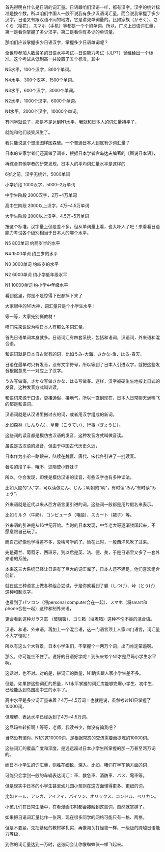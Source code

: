 

首先得明白什么是日语的词汇量。日语跟咱们汉语一样，都有汉字。汉字的统计标准是按个数，所以咱们中国人一般不说我有多少汉语词汇量，而会说我掌握了多少汉字。日语又有跟汉语不同的地方，它是讲究单词量的。比如家族（かぞく）、さくら（樱花）、スマホ（手机）等都是一个个的单词。所以，广义上日语词汇量，第一是看你掌握了多少汉字，第二是看你有多少的单词量。

那咱们应该掌握多少日语汉字，掌握多少日语单词呢？

全世界参加人数最多的日语水平考试—日语能力考试（JLPT）曾经给出一个标准。这个考试从低到高一共设置了五个标准，其中

N5水平，100个汉字，800个单词。

N4水平，300个汉字，1500个单词。

N3水平，600个汉字，3000个单词。

N2水平，1000个汉字，6000个单词。

N1水平，2000个汉字，10000个单词。

有同学就说了，那是不是达到N1水平，我就和日本人的词汇量持平了，

就能和他们谈笑风生了。

我只能说这个想法图样图森破。一个普通日本人到底有少词汇量？

日本的专家学者们还真做了调查，根据日本学者宫岛达夫编著的《图说日本语》，

再综合其他学者的研究发现，日本人的平均词汇量水平是这样的

6岁之前，汉字无统计，5000单词

小学阶段 1000汉字，5000~2万单词

中学生阶段 2000汉字，2万~4万单词

高中生阶段 2000以上汉字，4万~4.5万单词

大学生阶段 2000以上汉字，4.5万~5万单词

按这个标准，汉字量上倒是差不多，但从单词量上看，也太吓人了吧！来看看日语能力考试各个级别相当于日本人的哪个水平。

N5 800单词 约两岁半的水平

N4 1500单词 约三岁的水平

N3 3000单词 约四岁的水平

N2 6000单词 约小学低年级水平

N1 10000单词 约小学中年级水平

看到这里，你是不是惊得下巴都掉下来了

大家眼中的N1大神，词汇量只是个小学生水平！

等一等，大家先别撕教材！

咱们先来说说为啥日本人有那么多词汇量。

首先日语单词本身就多。日语词汇有四套系统，包括和语词，汉语词，外来语和混合语。

和语词就是日本自古就有的词，比如うみ-大海、さかな-鱼、はる-春天。

日语在最早时只有发音，没有文字符号，所以等到了日本人引进汉字，就把这些发音根据意思一一对应上了汉字。

うみ写做海，さかな写做さかな，はる写做春。这样，汉字被硬生生地按上日式的发音，这种发音方式叫训读。

和语词来源于口语，更接通俗、接地气，所以一直到现在，日本人日常聊天满嘴飞的都是和语词。

汉语词就是从汉语里搬过去的词，或者用汉字组成的新词。

比如森林（しんりん）、皇帝（こうてい）、行事（ぎょうじ）。

这些词的读音都是模仿古汉语的发音，这种发音方式叫做音读。

虽说是古汉语的发音，但由于中国古代历史久远，

日本作为小弟一路跟来，陆续在魏晋、唐代、宋代各引进了一批读音。

著名的段子手，哦不，遣隋使小野妹子

所以，你会发现，即使是模仿汉语的读音，有些汉字也有多种读法。

比如人間的“人”字，可以读做にん、じん；明朝的“明”，有时读“みん”有时读“みょう”。

外来语就是近代以来从西方语言里引进的词，这些词一般都是用片假名来表示。

比如ミルク（牛奶）、コンピュータ（电脑）、スカート（裙子）等。

外来语的引进是从16世纪开始。当时的日本发现，中华老大哥逐渐锁国起来，不愿意跟自己玩了。

而自己好像也学得差不多，没啥可学的了。恰在此时，一股西洋风吹了过来。

先是荷兰、葡萄牙、西班牙，到以后是英、法、德、美，于是日语里又多了一套外来语的系统。

本来这三大系统已经让日语有了巨大的词汇库了，日本人还不满足，他们喜欢组合创新，

就在这三种语言上做各种组合尝试，于是你就看到了躾（しつけ）、峠（とうげ）这种和制汉字，

也看到了パソコン（将personal computer合在一起）、スマホ（将smart和phone合在一起）这种和制外来语，

更会看到这种ガラス窓 （玻璃窗）、ゴミ箱（垃圾箱）这种不伦不类的混合语。

汉语、和语、外来语，再加上一个混合语，这一门语言顶上人家四门语言，词汇量不大才怪呢！

所以有这么个大背景，日本小学生们，不掌握个一两万个词，出门肯定蒙逼啊。

那么，你可能坐不住了。说好的日语好学呢！到头来考个N1才是尼玛小学生水平啊。

这话对，也不对。对的是，拼词汇的数量，N1确实跟人家小学生差不多。

但是，如果拼这些词汇的质量，N1水平掌握的词汇库能够完爆小学生、初中生，已经能达到岛国高中生的水平了。

高中水平是多少词汇量来着？4万~4.5万词！也就是说，虽然考过N1只掌握了10000词，

但理解、表达水平已经达到了4万~4.5万词。

这尼玛神转折啊！等等，老师，我读书少，你没有骗我吧？

当然没有骗你。N1的这10000词，是根据常态的交流需要而提炼的10000词。

这些词汇的覆盖广度和深度，是远远超过日本小学生所掌握的那一万甚至两万词的。

而日本小学生的词汇量，则胜在细致、深入。比如，咱们在学车辆方面的词，

可能只会学到一般的车辆表达词汇：車、救急車、消防車、バス、電車等。

但是现实中日本的小学生甚至幼儿园小孩则在这方面懂得更多、更细的词，

比如ドール、アシカ、アイアイ、バイソン、オリックス、コンドル、ペリカン。

小孩儿们在日常生活中，在看漫画书时都会接触到这些词，自然就掌握了。

如果把日语词汇量比作一张网，现在很多同学的网格可能只有一格、两格。

但是不要紧，先把基础的教材学扎实，再像闯关打怪兽一样，一级级的跨越日语能力等级，

到你的词汇量达到一万时，这张网会让你像蜘蛛侠一样飞起来。